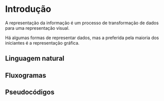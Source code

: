# Introdução

A representação da informação é um processo de transformação de dados para uma representação visual.

Há algumas formas de representar dados, mas a preferida pela maioria dos iniciantes é a representação gráfica.

## Linguagem natural

## Fluxogramas

## Pseudocódigos


